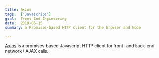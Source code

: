 ```yaml
---
title: Axios
tags:  ["Javascript"]
goal:  Front-End Engineering
date:  2019-05-15
summary: a Promises-based HTTP client for the browser and Node

---
```


[Axios][home] is a promises-based Javascript HTTP client for front- and
back-end network / AJAX calls.

<!-- I have yet to use it.  A bit like libcurl for JS, maybe? -->

[home]: https://github.com/axios/axios
